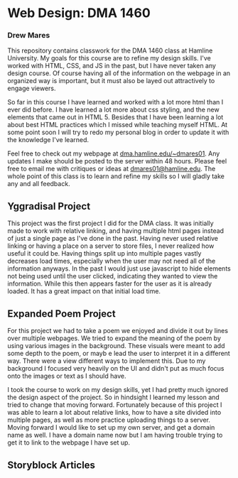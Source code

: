 # Web Design: DMA 1460
### Drew Mares
This repository contains classwork for the DMA 1460 class at Hamline University. My goals for this course are to refine my design skills. I've worked with HTML, CSS, and JS in the past, but I have never taken any design course. Of course having all of the information on the webpage in an organized way is important, but it must also be layed out attractively to engage viewers. 

So far in this course I have learned and worked with a lot more html than I ever did before. I have learned a lot more about css styling, and the new elements that came out in HTML 5. Besides that I have been learning a lot about best HTML practices which I missed while teaching myself HTML. At some point soon I will try to redo my personal blog in order to update it with the knowledge I've learned. 

Feel free to check out my webpage at [dma.hamline.edu/~dmares01](dma.hamline.edu/~dmares01). Any updates I make should be posted to the server within 48 hours. Please feel free to email me with critiques or ideas at dmares01@hamline.edu. The whole point of this class is to learn and refine my skills so I will gladly take any and all feedback.

## Yggradisal Project
This project was the first project I did for the DMA class. It was initially made to work with relative linking, and having multiple html pages instead of just a single page as I've done in the past. Having never used relative linking or having a place on a server to store files, I never realized how useful it could be. Having things split up into multiple pages vastly decreases load times, especially when the user may not need all of the information anyways. In the past I would just use javascript to hide elements not being used until the user clicked, indicating they wanted to view the information. While this then appears faster for the user as it is already loaded. It has a great impact on that initial load time.

## Expanded Poem Project
For this project we had to take a poem we enjoyed and divide it out by lines over multiple webpages. We tried to expand the meaning of the poem by using various images in the background. These visuals were meant to add some depth to the poem, or mayb e lead the user to interpret it in a different way. There were a view different ways to implement this. Due to my background I focused very heavily on the UI and didn't put as much focus onto the images or text as I should have.

I took the course to work on my design skills, yet I had pretty much ignored the design aspect of the project. So in hindsight I learned my lesson and tried to change that moving forward. Fortunately because of this project I was able to learn a lot about relative links, how to have a site divided into multiple pages, as well as more practice uploading things to a server. Moving forward I would like to set up my own server, and get a domain name as well. I have a domain name now but I am having trouble trying to get it to link to the webpage I have set up.

## Storyblock Articles
